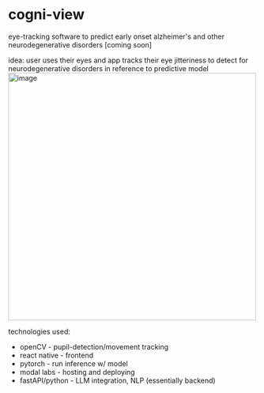 # cogni-view
eye-tracking software to predict early onset alzheimer's and other neurodegenerative disorders
[coming soon] 

idea:
user uses their eyes and app tracks their eye jitteriness to detect for neurodegenerative disorders in reference to predictive model
<img width="501" alt="image" src="https://github.com/daphneyt04/cogni-view/assets/126636203/d6c53fa1-7023-4cbc-81e6-0bafb65f6a86">

technologies used:
- openCV - pupil-detection/movement tracking
- react native - frontend
- pytorch - run inference w/ model
- modal labs - hosting and deploying
- fastAPI/python - LLM integration, NLP (essentially backend)


